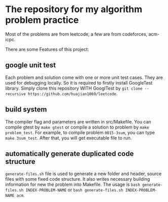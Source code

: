 # The repository for my algorithm problem practice

Most of the problems are from leetcode, a few are from codeforces, acm-icpc.

There are some Features of this project:

## google unit test
Each problem and solution come with one or more unit test cases. They are used for debugging locally. So it is required to firstly install GoogleTest library. Simply clone this repository WITH GooglTest by `git clone --recursive https://github.com/huajian1069/leetcode`.

## build system
The compiler flag and parameters are written in src/Makefile. You can compile gtest by `make gtest` or compile a solution to problem by `make problem_test`. For example, to compile problem `0015-3sum`, you can type `make 3sum_test`. After that, you will get executable file to run.

## automatically generate duplicated code structure 
`generate-files.sh` file is used to generate a new folder and header, source files with some fixed code structure. It also writes necessary building information for new the problem into Makefile. The usage is `bash generate-files.sh INDEX-PROBLEM-NAME` or `bash generate-files.sh INDEX-PROBLEM-NAME acm`. 


